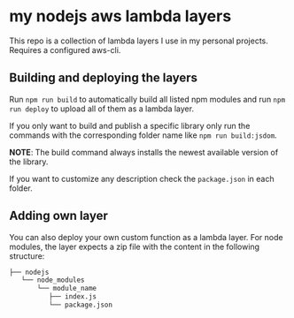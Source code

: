 # my nodejs aws lambda layers

This repo is a collection of lambda layers I use in my personal projects. Requires a configured aws-cli.

## Building and deploying the layers

Run `npm run build` to automatically build all listed npm modules and run `npm run deploy` to upload all of them as a lambda layer.

If you only want to build and publish a specific library only run the commands with the corresponding folder name like `npm run build:jsdom`.

**NOTE**: The build command always installs the newest available version of the library.

If you want to customize any description check the `package.json` in each folder.

## Adding own layer

You can also deploy your own custom function as a lambda layer. For node modules, the layer expects a zip file with the content in the following structure: 

```bash
├── nodejs
   └── node_modules
       └── module_name
          ├── index.js
          └── package.json
```

